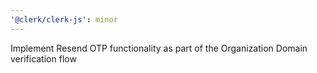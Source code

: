 ```yaml
---
'@clerk/clerk-js': minor
---
```


Implement Resend OTP functionality as part of the Organization Domain verification flow
